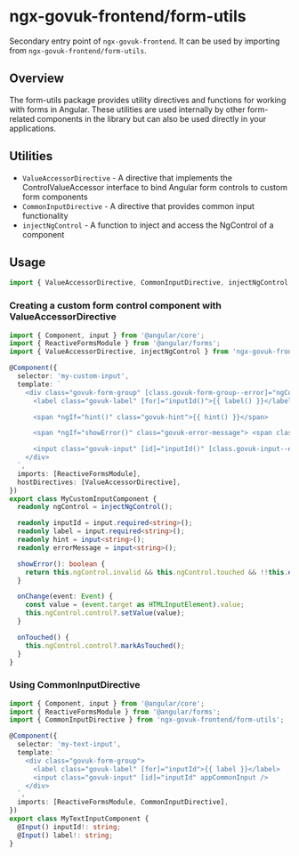 # ngx-govuk-frontend/form-utils

Secondary entry point of `ngx-govuk-frontend`. It can be used by importing from `ngx-govuk-frontend/form-utils`.

## Overview

The form-utils package provides utility directives and functions for working with forms in Angular. These utilities are used internally by other form-related components in the library but can also be used directly in your applications.

## Utilities

- `ValueAccessorDirective` - A directive that implements the ControlValueAccessor interface to bind Angular form controls to custom form components
- `CommonInputDirective` - A directive that provides common input functionality
- `injectNgControl` - A function to inject and access the NgControl of a component

## Usage

```typescript
import { ValueAccessorDirective, CommonInputDirective, injectNgControl } from 'ngx-govuk-frontend/form-utils';
```

### Creating a custom form control component with ValueAccessorDirective

```typescript
import { Component, input } from '@angular/core';
import { ReactiveFormsModule } from '@angular/forms';
import { ValueAccessorDirective, injectNgControl } from 'ngx-govuk-frontend/form-utils';

@Component({
  selector: 'my-custom-input',
  template: `
    <div class="govuk-form-group" [class.govuk-form-group--error]="ngControl.invalid && ngControl.touched">
      <label class="govuk-label" [for]="inputId()">{{ label() }}</label>

      <span *ngIf="hint()" class="govuk-hint">{{ hint() }}</span>

      <span *ngIf="showError()" class="govuk-error-message"> <span class="govuk-visually-hidden">Error:</span> {{ errorMessage() }} </span>

      <input class="govuk-input" [id]="inputId()" [class.govuk-input--error]="ngControl.invalid && ngControl.touched" [value]="ngControl.value" (input)="onChange($event)" (blur)="onTouched()" />
    </div>
  `,
  imports: [ReactiveFormsModule],
  hostDirectives: [ValueAccessorDirective],
})
export class MyCustomInputComponent {
  readonly ngControl = injectNgControl();

  readonly inputId = input.required<string>();
  readonly label = input.required<string>();
  readonly hint = input<string>();
  readonly errorMessage = input<string>();

  showError(): boolean {
    return this.ngControl.invalid && this.ngControl.touched && !!this.errorMessage();
  }

  onChange(event: Event) {
    const value = (event.target as HTMLInputElement).value;
    this.ngControl.control?.setValue(value);
  }

  onTouched() {
    this.ngControl.control?.markAsTouched();
  }
}
```

### Using CommonInputDirective

```typescript
import { Component, input } from '@angular/core';
import { ReactiveFormsModule } from '@angular/forms';
import { CommonInputDirective } from 'ngx-govuk-frontend/form-utils';

@Component({
  selector: 'my-text-input',
  template: `
    <div class="govuk-form-group">
      <label class="govuk-label" [for]="inputId">{{ label }}</label>
      <input class="govuk-input" [id]="inputId" appCommonInput />
    </div>
  `,
  imports: [ReactiveFormsModule, CommonInputDirective],
})
export class MyTextInputComponent {
  @Input() inputId!: string;
  @Input() label!: string;
}
```
